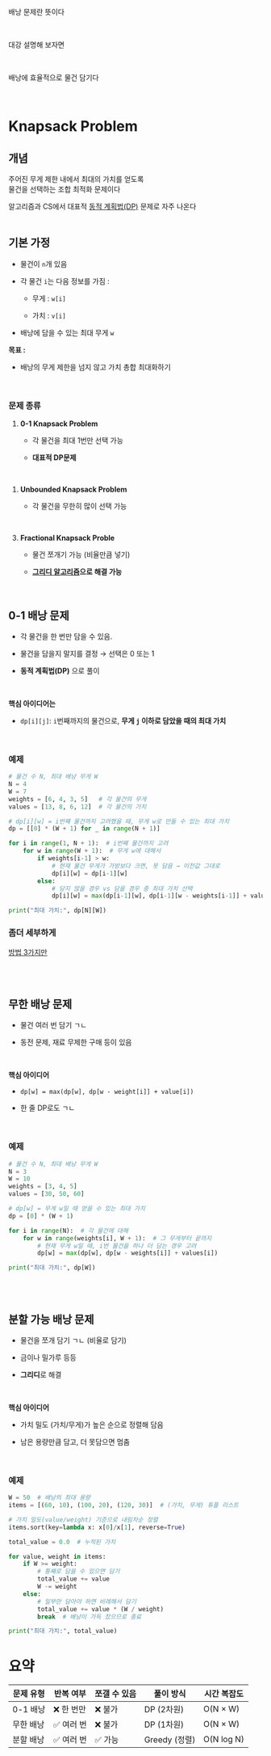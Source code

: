 배낭 문제란 뜻이다

<br>

대강 설명해 보자면

<br>

배낭에 효율적으로 물건 담기다

<br>

# Knapsack Problem

## 개념

주어진 무게 제한 내에서 최대의 가치를 얻도록<br>
물건을 선택하는 조합 최적화 문제이다

알고리즘과 CS에서 대표적 [동적 계획법(DP)](DP.md) 문제로 자주 나온다
<br><br>

## 기본 가정
- 물건이 `n`개 있음

- 각 물건 `i`는 다음 정보를 가짐 :

    - 무게 : `w[i]`

    - 가치 : `v[i]`

- 배낭에 담을 수 있는 최대 무게 `w`

**목표 :**
- 배낭의 무게 제한을 넘지 않고 가치 총합 최대화하기

<br>

### 문제 종류

1. **0-1 Knapsack Problem**

    - 각 물건을 최대 1번만 선택 가능

    - **대표적 DP문제**

<br>

1. **Unbounded Knapsack Problem**

    - 각 물건을 무한히 많이 선택 가능

<br>

3. **Fractional Knapsack Proble**

    - 물건 쪼개기 가능 (비율만큼 넣기)

    - **[그리디 알고리즘](greedy.md)으로 해결 가능**

<br>

## 0-1 배낭 문제

- 각 물건을 한 번만 담을 수 있음.

- 물건을 담을지 말지를 결정 → 선택은 0 또는 1

- **동적 계획법(DP)** 으로 풀이

<br>

**핵심 아이디어는**

- `dp[i][j]`: `i`번째까지의 물건으로, **무게 `j` 이하로 담았을 때의 최대 가치**

<br>

### 예제

```py
# 물건 수 N, 최대 배낭 무게 W
N = 4
W = 7
weights = [6, 4, 3, 5]   # 각 물건의 무게
values = [13, 8, 6, 12]  # 각 물건의 가치

# dp[i][w] = i번째 물건까지 고려했을 때, 무게 w로 만들 수 있는 최대 가치
dp = [[0] * (W + 1) for _ in range(N + 1)]

for i in range(1, N + 1):  # i번째 물건까지 고려
    for w in range(W + 1):  # 무게 w에 대해서
        if weights[i-1] > w:
            # 현재 물건 무게가 가방보다 크면, 못 담음 → 이전값 그대로
            dp[i][w] = dp[i-1][w]
        else:
            # 담지 않을 경우 vs 담을 경우 중 최대 가치 선택
            dp[i][w] = max(dp[i-1][w], dp[i-1][w - weights[i-1]] + values[i-1])

print("최대 가치:", dp[N][W])
```

### 좀더 세부하게

[방법 3가지만](0-1.md)

<br><br>

## 무한 배낭 문제

- 물건 여러 번 담기 ㄱㄴ

- 동전 문제, 재료 무제한 구매 등이 있음

<br>

**핵심 아이디어**

- `dp[w] = max(dp[w], dp[w - weight[i]] + value[i])`

- 한 줄 DP로도 ㄱㄴ

<br>

### 예제

```py
# 물건 수 N, 최대 배낭 무게 W
N = 3
W = 10
weights = [3, 4, 5]
values = [30, 50, 60]

# dp[w] = 무게 w일 때 얻을 수 있는 최대 가치
dp = [0] * (W + 1)

for i in range(N):  # 각 물건에 대해
    for w in range(weights[i], W + 1):  # 그 무게부터 끝까지
        # 현재 무게 w일 때, i번 물건을 하나 더 담는 경우 고려
        dp[w] = max(dp[w], dp[w - weights[i]] + values[i])

print("최대 가치:", dp[W])
```


<br><br>

## 분할 가능 배낭 문제

- 물건을 쪼개 담기 ㄱㄴ (비율로 담기)

- 금이나 밀가루 등등

- **그리디**로 해결

<br>

**핵심 아이디어**

- 가치 밀도 (가치/무게)가 높은 순으로 정렬해 담음

- 남은 용량만큼 담고, 더 못담으면 멈춤

<br>

### 예제

```py
W = 50  # 배낭의 최대 용량
items = [(60, 10), (100, 20), (120, 30)]  # (가치, 무게) 튜플 리스트

# 가치 밀도(value/weight) 기준으로 내림차순 정렬
items.sort(key=lambda x: x[0]/x[1], reverse=True)

total_value = 0.0  # 누적된 가치

for value, weight in items:
    if W >= weight:
        # 통째로 담을 수 있으면 담기
        total_value += value
        W -= weight
    else:
        # 일부만 담아야 하면 비례해서 담기
        total_value += value * (W / weight)
        break  # 배낭이 가득 찼으므로 종료

print("최대 가치:", total_value)
```

# 요약

| 문제 유형  | 반복 여부  | 쪼갤 수 있음 | 풀이 방식       | 시간 복잡도     |
| ------ | ------ | ------- | ----------- | ---------- |
| 0-1 배낭 | ❌ 한 번만 | ❌ 불가    | DP (2차원)    | O(N × W)   |
| 무한 배낭  | ✅ 여러 번 | ❌ 불가    | DP (1차원)    | O(N × W)   |
| 분할 배낭  | ✅ 여러 번 | ✅ 가능    | Greedy (정렬) | O(N log N) |
